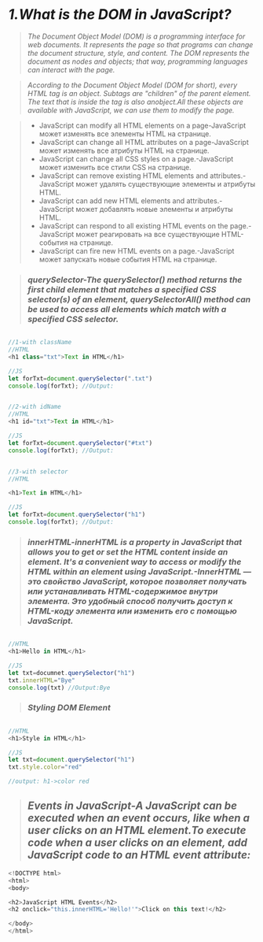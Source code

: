 # _1.What is the DOM in JavaScript?_
> _The Document Object Model (DOM) is a programming interface for web documents. It represents the page so that programs can change the document structure, style, and content. The DOM represents the document as nodes and objects; that way, programming languages can interact with the page._

>_According to the Document Object Model (DOM for short), every HTML tag is an object. Subtags are "children" of the parent element. The text that is inside the tag is also anobject.All these objects are available with JavaScript, we can use them to modify the page._

> * JavaScript can modify all HTML elements on a page-JavaScript может изменять все элементы HTML на странице.
> * JavaScript can change all HTML attributes on a page-JavaScript может изменять все атрибуты HTML на странице.
> * JavaScript can change all CSS styles on a page.-JavaScript может изменить все стили CSS на странице.
> * JavaScript can remove existing HTML elements and attributes.-JavaScript может удалять существующие элементы и атрибуты HTML.
> * JavaScript can add new HTML elements and attributes.-JavaScript может добавлять новые элементы и атрибуты HTML.
> * JavaScript can respond to all existing HTML events on the page.-JavaScript может реагировать на все существующие HTML-события на странице.
> * JavaScript can fire new HTML events on a page.-JavaScript может запускать новые события HTML на странице.

> ### _querySelector-The querySelector() method returns the first child element that matches a specified CSS selector(s) of an element, querySelectorAll() method can be used to access all elements which match with a specified CSS selector._


```js && html

//1-with className
//HTML
<h1 class="txt">Text in HTML</h1>

//JS
let forTxt=document.querySelector(".txt")
console.log(forTxt); //Output:


//2-with idName
//HTML
<h1 id="txt">Text in HTML</h1>

//JS
let forTxt=document.querySelector("#txt")
console.log(forTxt); //Output:


//3-with selector
//HTML

<h1>Text in HTML</h1>

//JS
let forTxt=document.querySelector("h1")
console.log(forTxt); //Output:
```

> ### _innerHTML-innerHTML is a property in JavaScript that allows you to get or set the HTML content inside an element. It's a convenient way to access or modify the HTML within an element using JavaScript.-InnerHTML — это свойство JavaScript, которое позволяет получать или устанавливать HTML-содержимое внутри элемента. Это удобный способ получить доступ к HTML-коду элемента или изменить его с помощью JavaScript._

```js

//HTML
<h1>Hello in HTML</h1>

//JS
let txt=documnet.querySelector("h1")
txt.innerHTML="Bye"
console.log(txt) //Output:Bye

```

> ### _Styling DOM Element_

```js

//HTML
<h1>Style in HTML</h1>

//JS
let txt=document.querySelector("h1")
txt.style.color="red"

//output: h1->color red
```

> ## _Events in JavaScript-A JavaScript can be executed when an event occurs, like when a user clicks on an HTML element.To execute code when a user clicks on an element, add JavaScript code to an HTML event attribute:_

```js
<!DOCTYPE html>
<html>
<body>

<h2>JavaScript HTML Events</h2>
<h2 onclick="this.innerHTML='Hello!'">Click on this text!</h2>

</body>
</html>

```

